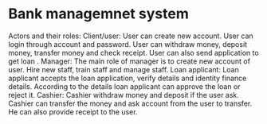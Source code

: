 # Bank managemnet system
Actors and their roles:
Client/user:
User can create new account. User can login through account and password. User
can withdraw money, deposit money, transfer money and check receipt. User can
also send application to get loan .
Manager:
The main role of manager is to create new account of user. Hire new staff, train
staff and manage staff.
Loan applicant:
Loan applicant accepts the loan application, verify details and identity finance
details. According to the details loan applicant can approve the loan or reject it.
Cashier:
Cashier withdraw money and deposit if the user ask. Cashier can transfer the
money and ask account from the user to transfer. He can also provide receipt to
the user.
